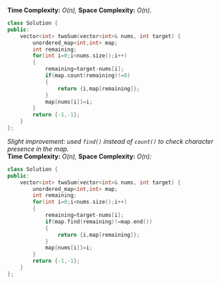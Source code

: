 **Time Complexity:** *O(n),* **Space Complexity:** *O(n).*
```cpp
class Solution {
public:
    vector<int> twoSum(vector<int>& nums, int target) {
        unordered_map<int,int> map;
        int remaining;
        for(int i=0;i<nums.size();i++)
        {
            remaining=target-nums[i];
            if(map.count(remaining)!=0)
            {
                return {i,map[remaining]};
            }
            map[nums[i]]=i;
        }
        return {-1,-1};
    }
};

```

*Slight improvement: used `find()` instead of `count()` to check character presence in the map.*<br>
**Time Complexity:** *O(n),* **Space Complexity:** *O(n):*
```cpp
class Solution {
public:
    vector<int> twoSum(vector<int>& nums, int target) {
        unordered_map<int,int> map;
        int remaining;
        for(int i=0;i<nums.size();i++)
        {
            remaining=target-nums[i];
            if(map.find(remaining)!=map.end())
            {
                return {i,map[remaining]};
            }
            map[nums[i]]=i;
        }
        return {-1,-1};
    }
};
```